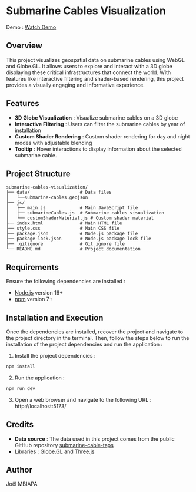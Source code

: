 # Submarine Cables Visualization
Demo : [Watch Demo](https://youtu.be/98CntlCywEg)

## Overview
This project visualizes geospatial data on submarine cables using WebGL and Globe.GL. 
It allows users to explore and interact with a 3D globe displaying these critical infrastructures 
that connect the world. With features like interactive filtering and shader-based rendering, 
this project provides a visually engaging and informative experience.

## Features
- **3D Globe Visualization** : Visualize submarine cables on a 3D globe
- **Interactive Filtering** : Users can filter the submarine cables by year of installation
- **Custom Shader Rendering** : Custom shader rendering for day and night modes with adjustable blending
- **Tooltip** : Hover interactions to display information about the selected submarine cable.

## Project Structure
```
submarine-cables-visualization/
├── data/                   # Data files
│   └──submarine-cables.geojson
├── js/                    
│   ├── main.js             # Main JavaScript file
│   ├── submarineCables.js  # Submarine cables visualization
│   └── customShaderMaterial.js # Custom shader material
├── index.html              # Main HTML file
├── style.css               # Main CSS file
├── package.json            # Node.js package file
├── package-lock.json       # Node.js package lock file
├── .gitignore              # Git ignore file
└── README.md               # Project documentation
```

## Requirements
Ensure the following dependencies are installed :

- [Node.js](https://nodejs.org/) version 16+
- [npm](https://www.npmjs.com/) version 7+

## Installation and Execution
Once the dependencies are installed, recover the project and navigate to the project directory in the terminal.
Then, follow the steps below to run the installation of the project dependencies and run the application :

1. Install the project dependencies :
```bash
npm install
```
2. Run the application :
```bash
npm run dev
```
3. Open a web browser and navigate to the following URL : http://localhost:5173/

## Credits
- **Data source** : The data used in this project comes from the public GitHub repository 
[submarine-cable-taps](https://github.com/lifewinning/submarine-cable-taps/blob/master/data/submarine_cables.geojson?short_path=0cdada6)
- Libraries : [Globe.GL](https://globe.gl/) and [Three.js](https://threejs.org/)

## Author
Joël MBIAPA
